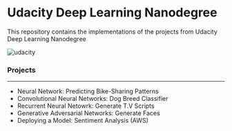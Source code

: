 # Udacity Deep Learning Nanodegree

This repository contains the implementations of the projects from Udacity Deep Learning Nanodegree

![udacity](https://user-images.githubusercontent.com/30737713/68446054-9b9bc800-01a9-11ea-9fc4-6ee0630356e2.png)


### Projects
---

* Neural Network:  Predicting Bike-Sharing Patterns
* Convolutional Neural Networks: Dog Breed Classifier
* Recurrent Neural Netowrk: Generate T.V Scripts
* Generative Adversarial Networks: Generate Faces
* Deploying a Model: Sentiment Analysis (AWS)

